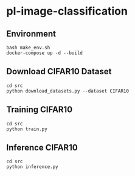 # pl-image-classification
## Environment
```
bash make_env.sh
docker-compose up -d --build 
```

## Download CIFAR10 Dataset
```
cd src
python download_datasets.py --dataset CIFAR10
```

## Training CIFAR10
```
cd src
python train.py
```

## Inference CIFAR10
```
cd src
python inference.py
```

